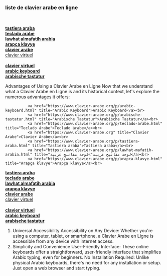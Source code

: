 <h3> liste de clavier arabe en ligne </h3><br/>

<b><a href="https://www.clavier-arabe.co/p/tastiera-araba.html">tastiera araba</a></b><br/>
<b><a href="https://www.clavier-arabe.co/p/teclado-arabe.html">teclado arabe</a></b><br/>
<b><a href="https://www.clavier-arabe.co/p/lawhat-almafatih-arabia.html">lawhat almafatih arabia</a></b><br/>
<b><a href="https://www.clavier-arabe.co/p/arapca-klavye.html">arapca klavye</a></b><br/>
<b><a href="https://www.clavier-arabe.co">clavier arabe</a></b><br/>
<a href="https://www.clavier-arabe.co/p/clavier-arabe-virtuel.html">clavier virtuel</a><br/>
</b><br/><b><a href="https://www.clavier-arabe.co/p/a-propos-de.html">clavier virtuel</a></b><br/>
<b><a href="https://www.clavier-arabe.co/p/arabic-keyboard.html">arabic keyboard</a></b><br/>
<b><a href="https://www.clavier-arabe.co/p/arabische-tastatur.html">arabische tastatur</a></b><br/>

Advantages of Using a Clavier Arabe en Ligne
Now that we understand what a Clavier Arabe en Ligne is and its historical context, let's explore the numerous advantages it offers:

			  <a href="https://www.clavier-arabe.org/p/arabic-keyboard.html" title="Arabic Keyboard">Arabic Keyboard</a><br>
			  <a href="https://www.clavier-arabe.org/p/arabische-tastatur.html" title="Arabische Tastatur">Arabische Tastatur</a><br>
			  <a href="https://www.clavier-arabe.org/p/teclado-arabe.html" title="Teclado árabe">Teclado árabe</a><br>
			  <a href="https://www.clavier-arabe.org" title="Clavier Arabe">Clavier Arabe</a><br>
			  <a href="https://www.clavier-arabe.org/p/tastiera-araba.html" title="Tastiera araba">Tastiera araba</a><br>
			  <a href="https://www.clavier-arabe.org/p/lawhat-mafatih-arabia.html" title="لوحة مفاتيح عربية">لوحة مفاتيح عربية</a><br>
			  <a href="https://www.clavier-arabe.org/p/arapca-klavye.html" title="Arapça klavye">Arapça klavye</a><br>

<b><a href="https://www.clavier-arabe.co/p/tastiera-araba.html">tastiera araba</a></b><br/>
<b><a href="https://www.clavier-arabe.co/p/teclado-arabe.html">teclado arabe</a></b><br/>
<b><a href="https://www.clavier-arabe.co/p/lawhat-almafatih-arabia.html">lawhat almafatih arabia</a></b><br/>
<b><a href="https://www.clavier-arabe.co/p/arapca-klavye.html">arapca klavye</a></b><br/>
<b><a href="https://www.clavier-arabe.co">clavier arabe</a></b><br/>
<a href="https://www.clavier-arabe.co/p/clavier-arabe-virtuel.html">clavier virtuel</a><br/>
</b><br/><b><a href="https://www.clavier-arabe.co/p/a-propos-de.html">clavier virtuel</a></b><br/>
<b><a href="https://www.clavier-arabe.co/p/arabic-keyboard.html">arabic keyboard</a></b><br/>
<b><a href="https://www.clavier-arabe.co/p/arabische-tastatur.html">arabische tastatur</a></b><br/>

1. Universal Accessibility
Accessibility on Any Device: Whether you're using a computer, tablet, or smartphone, a Clavier Arabe en Ligne is accessible from any device with internet access.
2. Simplicity and Convenience
User-Friendly Interface: These online keyboards offer a straightforward, user-friendly interface that simplifies Arabic typing, even for beginners.
No Installation Required: Unlike physical Arabic keyboards, there's no need for any installation or setup. Just open a web browser and start typing.
